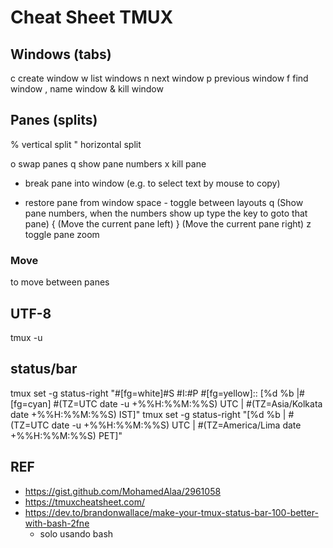 # Cheat Sheet TMUX

## Windows (tabs)
c  create window
w  list windows
n  next window
p  previous window
f  find window
,  name window
&  kill window

## Panes (splits)
%  vertical split
"  horizontal split

o  swap panes
q  show pane numbers
x  kill pane
+  break pane into window (e.g. to select text by mouse to copy)
-  restore pane from window
   space - toggle between layouts
<prefix> q (Show pane numbers, when the numbers show up type the key to goto that pane)
<prefix> { (Move the current pane left)
<prefix> } (Move the current pane right)
<prefix> z toggle pane zoom
### Move
<arrows> to move between panes
## UTF-8
tmux -u
## status/bar
tmux set -g status-right "#[fg=white]#S #I:#P #[fg=yellow]:: [%d %b |#[fg=cyan] #(TZ=UTC date -u +%%H:%%M:%%S) UTC | #(TZ=Asia/Kolkata date +%%H:%%M:%%S) IST]"
tmux set -g status-right "[%d %b | #(TZ=UTC date -u +%%H:%%M:%%S) UTC | #(TZ=America/Lima date +%%H:%%M:%%S) PET]"
## REF
- https://gist.github.com/MohamedAlaa/2961058
- https://tmuxcheatsheet.com/
- https://dev.to/brandonwallace/make-your-tmux-status-bar-100-better-with-bash-2fne
	- solo usando bash
